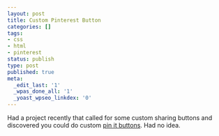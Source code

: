 ```yaml
---
layout: post
title: Custom Pinterest Button
categories: []
tags:
- css
- html
- pinterest
status: publish
type: post
published: true
meta:
  _edit_last: '1'
  _wpas_done_all: '1'
  _yoast_wpseo_linkdex: '0'
---
```

Had a project recently that called for some custom sharing buttons and discovered you could do custom [pin it buttons](http://ajtroxell.com/articles/pinterest-and-google-plus-share-links-without-javascript/). Had no idea.